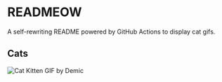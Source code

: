 # READMEOW

A self-rewriting README powered by GitHub Actions to display cat gifs.

## Cats

![Cat Kitten GIF by Demic](https://media4.giphy.com/media/3oriO0OEd9QIDdllqo/200.gif?cid=9acd02dabt4x9fhxo2dgbxmdu3i5wjk5adrpiao4gn3kbhye&ep=v1_gifs_search&rid=200.gif&ct=g)
